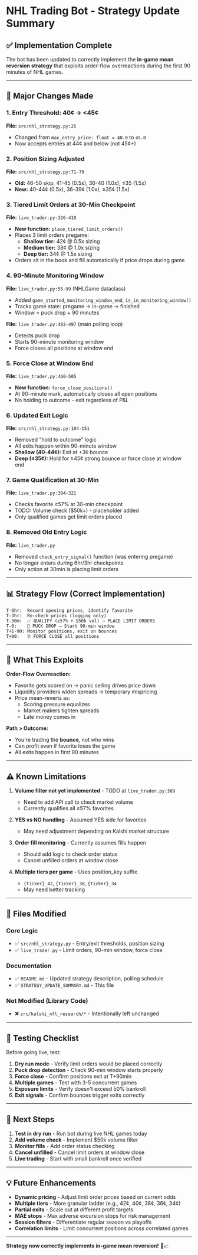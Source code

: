 # NHL Trading Bot - Strategy Update Summary

## ✅ Implementation Complete

The bot has been updated to correctly implement the **in-game mean reversion strategy** that exploits order-flow overreactions during the first 90 minutes of NHL games.

---

## 🔄 Major Changes Made

### 1. Entry Threshold: 40¢ → <45¢
**File:** `src/nhl_strategy.py:25`
- Changed from `max_entry_price: float = 40.0` to `45.0`
- Now accepts entries at 44¢ and below (not 45¢+)

### 2. Position Sizing Adjusted
**File:** `src/nhl_strategy.py:71-79`
- **Old:** 46-50 skip, 41-45 (0.5x), 36-40 (1.0x), ≤35 (1.5x)
- **New:** 40-44¢ (0.5x), 36-39¢ (1.0x), ≤35¢ (1.5x)

### 3. Tiered Limit Orders at 30-Min Checkpoint
**File:** `live_trader.py:326-410`
- **New function:** `place_tiered_limit_orders()`
- Places 3 limit orders pregame:
  - **Shallow tier:** 42¢ @ 0.5x sizing
  - **Medium tier:** 38¢ @ 1.0x sizing
  - **Deep tier:** 34¢ @ 1.5x sizing
- Orders sit in the book and fill automatically if price drops during game

### 4. 90-Minute Monitoring Window
**File:** `live_trader.py:55-99` (NHLGame dataclass)
- Added `game_started`, `monitoring_window_end`, `is_in_monitoring_window()`
- Tracks game state: pregame → in-game → finished
- Window = puck drop + 90 minutes

**File:** `live_trader.py:482-497` (main polling loop)
- Detects puck drop
- Starts 90-minute monitoring window
- Force closes all positions at window end

### 5. Force Close at Window End
**File:** `live_trader.py:460-505`
- **New function:** `force_close_positions()`
- At 90-minute mark, automatically closes all open positions
- No holding to outcome - exit regardless of P&L

### 6. Updated Exit Logic
**File:** `src/nhl_strategy.py:104-151`
- Removed "hold to outcome" logic
- All exits happen within 90-minute window
- **Shallow (40-44¢):** Exit at +3¢ bounce
- **Deep (≤35¢):** Hold for ≥45¢ strong bounce or force close at window end

### 7. Game Qualification at 30-Min
**File:** `live_trader.py:304-321`
- Checks favorite ≥57% at 30-min checkpoint
- TODO: Volume check ($50k+) - placeholder added
- Only qualified games get limit orders placed

### 8. Removed Old Entry Logic
**File:** `live_trader.py`
- Removed `check_entry_signal()` function (was entering pregame)
- No longer enters during 6hr/3hr checkpoints
- Only action at 30min is placing limit orders

---

## 📊 Strategy Flow (Correct Implementation)

```
T-6hr:  Record opening prices, identify favorite
T-3hr:  Re-check prices (logging only)
T-30m:  ✅ QUALIFY (≥57% + $50k vol) → PLACE LIMIT ORDERS
T-0:    🏒 PUCK DROP → Start 90-min window
T+1-90: Monitor positions, exit on bounces
T+90:   ⏰ FORCE CLOSE all positions
```

---

## 🎯 What This Exploits

**Order-Flow Overreaction:**
- Favorite gets scored on → panic selling drives price down
- Liquidity providers widen spreads → temporary mispricing
- Price mean-reverts as:
  - Scoring pressure equalizes
  - Market makers tighten spreads
  - Late money comes in

**Path > Outcome:**
- You're trading the **bounce**, not who wins
- Can profit even if favorite loses the game
- All exits happen in first 90 minutes

---

## ⚠️ Known Limitations

1. **Volume filter not yet implemented** - TODO at `live_trader.py:309`
   - Need to add API call to check market volume
   - Currently qualifies all ≥57% favorites

2. **YES vs NO handling** - Assumed YES side for favorites
   - May need adjustment depending on Kalshi market structure

3. **Order fill monitoring** - Currently assumes fills happen
   - Should add logic to check order status
   - Cancel unfilled orders at window close

4. **Multiple tiers per game** - Uses position_key suffix
   - `{ticker}_42`, `{ticker}_38`, `{ticker}_34`
   - May need better tracking

---

## 📝 Files Modified

### Core Logic
- ✅ `src/nhl_strategy.py` - Entry/exit thresholds, position sizing
- ✅ `live_trader.py` - Limit orders, 90-min window, force close

### Documentation
- ✅ `README.md` - Updated strategy description, polling schedule
- ✅ `STRATEGY_UPDATE_SUMMARY.md` - This file

### Not Modified (Library Code)
- ❌ `src/kalshi_nfl_research/*` - Intentionally left unchanged

---

## 🧪 Testing Checklist

Before going live, test:

1. **Dry run mode** - Verify limit orders would be placed correctly
2. **Puck drop detection** - Check 90-min window starts properly
3. **Force close** - Confirm positions exit at T+90min
4. **Multiple games** - Test with 3-5 concurrent games
5. **Exposure limits** - Verify doesn't exceed 50% bankroll
6. **Exit signals** - Confirm bounces trigger exits correctly

---

## 🚀 Next Steps

1. **Test in dry run** - Run bot during live NHL games today
2. **Add volume check** - Implement $50k volume filter
3. **Monitor fills** - Add order status checking
4. **Cancel unfilled** - Cancel limit orders at window close
5. **Live trading** - Start with small bankroll once verified

---

## 💡 Future Enhancements

- **Dynamic pricing** - Adjust limit order prices based on current odds
- **Multiple tiers** - More granular ladder (e.g., 42¢, 40¢, 38¢, 36¢, 34¢)
- **Partial exits** - Scale out at different profit targets
- **MAE stops** - Max adverse excursion stops for risk management
- **Session filters** - Differentiate regular season vs playoffs
- **Correlation limits** - Limit concurrent positions across correlated games

---

**Strategy now correctly implements in-game mean reversion!** 🏒📈

